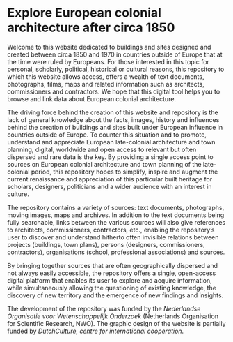 # Explore European colonial architecture after circa 1850

Welcome to this website dedicated to buildings and sites designed and created between circa 1850 and 1970 in countries outside of Europe that at the time were ruled by Europeans. For those interested in this topic for personal, scholarly, political, historical or cultural reasons, this repository to which this website allows access, offers a wealth of text documents, photographs, films, maps and related information such as architects, commissioners and contractors. We hope that this digital tool helps you to browse and link data about European colonial architecture.

The driving force behind the creation of this website and repository is the lack of general knowledge about the facts, images, history and influences behind the creation of buildings and sites built under European influence in countries outside of Europe. To counter this situation and to promote, understand and appreciate European late-colonial architecture and town planning, digital, worldwide and open access to relevant but often dispersed and rare data is the key. By providing a single access point to sources on European colonial architecture and town planning of the late-colonial period, this repository hopes to simplify, inspire and augment the current renaissance and appreciation of this particular built heritage for scholars, designers, politicians and a wider audience with an interest in culture.

The repository contains a variety of sources: text documents, photographs, moving images, maps and archives. In addition to the text documents being fully searchable, links between the various sources will also give references to architects, commissioners, contractors, etc., enabling the repository’s user to discover and understand hitherto often invisible relations between projects (buildings, town plans), persons (designers, commissioners, contractors), organisations (school, professional associations) and sources.

By bringing together sources that are often geographically dispersed and not always easily accessible, the repository offers a single, open-access digital platform that enables its user to explore and acquire information, while simultaneously allowing the questioning of existing knowledge, the discovery of new territory and the emergence of new findings and insights.

The development of the repository was funded by the _Nederlandse Organisatie voor Wetenschappelijk Onderzoek_ (Netherlands Organisation for Scientific Research, NWO). The graphic design of the website is partially funded by _DutchCulture, centre for international cooperation_.